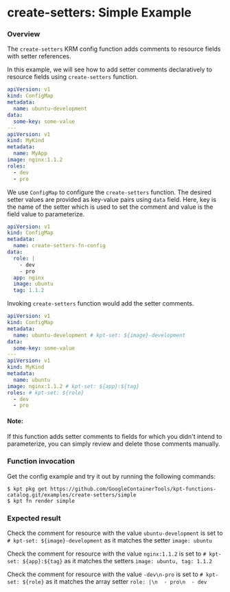 # create-setters: Simple Example

### Overview

The `create-setters` KRM config function adds comments to resource fields
with setter references.

In this example, we will see how to add setter comments declaratively to
resource fields using `create-setters` function.

```yaml
apiVersion: v1
kind: ConfigMap
metadata:
  name: ubuntu-development
data:
  some-key: some-value
---
apiVersion: v1
kind: MyKind
metadata:
  name: MyApp
image: nginx:1.1.2
roles:
  - dev
  - pro
```

We use `ConfigMap` to configure the `create-setters` function.
The desired setter values are provided as key-value pairs using `data` field.
Here, key is the name of the setter which is used to set the comment and value
is the field value to parameterize.

```yaml
apiVersion: v1
kind: ConfigMap
metadata:
  name: create-setters-fn-config
data:
  role: |
    - dev
    - pro
  app: nginx
  image: ubuntu
  tag: 1.1.2
```

Invoking `create-setters` function would add the setter comments.

```yaml
apiVersion: v1
kind: ConfigMap
metadata:
  name: ubuntu-development # kpt-set: ${image}-development
data:
  some-key: some-value
---
apiVersion: v1
kind: MyKind
metadata:
  name: ubuntu
image: nginx:1.1.2 # kpt-set: ${app}:${tag}
roles: # kpt-set: ${role}
  - dev
  - pro
```

#### Note:

If this function adds setter comments to fields for which you didn't intend to parameterize,
you can simply review and delete those comments manually.

### Function invocation

Get the config example and try it out by running the following commands:

```shell
$ kpt pkg get https://github.com/GoogleContainerTools/kpt-functions-catalog.git/examples/create-setters/simple
$ kpt fn render simple
```

### Expected result

Check the comment for resource with the value `ubuntu-development` is set to
`# kpt-set: ${image}-development` as it matches the setter `image: ubuntu`

Check the comment for resource with the value `nginx:1.1.2` is set to
`# kpt-set: ${app}:${tag}` as it matches the setters `image: ubuntu, tag: 1.1.2`

Check the comment for resource with the value `-dev\n-pro` is set to
`# kpt-set: ${role}` as it matches the array setter `role: |\n  - pro\n  - dev`